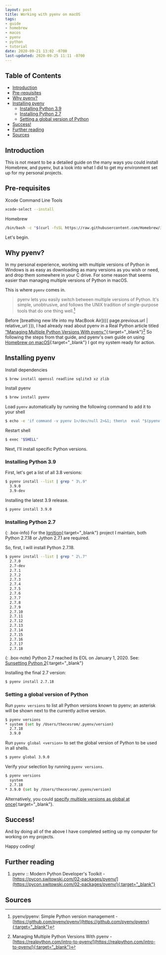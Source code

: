 ```yaml
---
layout: post
title: Working with pyenv on macOS
tags:
- guide
- homebrew
- macos
- pyenv
- python
- tutorial
date: 2020-09-21 13:02 -0700
last-updated: 2020-09-25 11:11 -0700
---
```

## Table of Contents
- [Introduction](#introduction)
- [Pre-requisites](#pre-requisites)
- [Why pyenv?](#why-pyenv)
- [Installing pyenv](#installing-pyenv)
    - [Installing Python 3.9](#installing-python-39)
    - [Installing Python 2.7](#installing-python-27)
    - [Setting a global version of Python](#setting-a-global-version-of-python)
- [Success!](#success)
- [Further reading](#further-reading)
- [Sources](#sources)

## Introduction
This is not meant to be a detailed guide on the many ways you could install Homebrew, and pyenv, but a look into what I did to get my environment set up for my personal projects.

## Pre-requisites
Xcode Command Line Tools
```bash
xcode-select --install
```

Homebrew
```bash
/bin/bash -c "$(curl -fsSL https://raw.githubusercontent.com/Homebrew/install/master/install.sh)"
```

Let's begin.

## Why pyenv?

In my personal experience, working with multiple versions of Python in Windows is as easy as downloading as many versions as you wish or need, and drop them somewhere in your C drive. For some reason that seems easier than managing multiple versions of Python in macOS.

This is where `pyenv` comes in.

> pyenv lets you easily switch between multiple versions of Python. It's simple, unobtrusive, and follows the UNIX tradition of single-purpose tools that do one thing well.[^1]

Before [breathing new life into my MacBook Air]({{ page.previous.url | relative_url }}), I had already read about pyenv in a Real Python article titled ["Managing Multiple Python Versions With pyenv."](https://realpython.com/intro-to-pyenv/){:target="_blank"}[^2] So following the steps from that guide, and pyenv's own guide on using [Homebrew on macOS](https://github.com/pyenv/pyenv#homebrew-on-macos){:target="_blank"} I got my system ready for action.

## Installing pyenv

Install dependencies
```bash
$ brew install openssl readline sqlite3 xz zlib
```

Install pyenv
```bash
$ brew install pyenv
```

Load `pyenv` automatically by running the following command to add it to your shell
```bash
$ echo -e 'if command -v pyenv 1>/dev/null 2>&1; then\n  eval "$(pyenv init -)"\nfi' >> ~/.zshrc
```

Restart shell
```bash
$ exec "$SHELL"
```

Next, I'll install specific Python versions.

### Installing Python 3.9

First, let's get a list of all 3.8 versions:
```bash
$ pyenv install --list | grep " 3\.9"
  3.9.0
  3.9-dev
```

Installing the latest 3.9 release.

```bash
$ pyenv install 3.9.0
```

### Installing Python 2.7

{: .box-info}
For the [Ignition](https://github.com/thecesrom/Ignition/){:target="_blank"} project I maintain, both Python 2.7.18 or Jython 2.7.1 are required.

So, first, I will install Python 2.7.18.


```bash
$ pyenv install --list | grep " 2\.7"
  2.7.0
  2.7-dev
  2.7.1
  2.7.2
  2.7.3
  2.7.4
  2.7.5
  2.7.6
  2.7.7
  2.7.8
  2.7.9
  2.7.10
  2.7.11
  2.7.12
  2.7.13
  2.7.14
  2.7.15
  2.7.16
  2.7.17
  2.7.18
```

{: .box-note}
Python 2.7 reached its EOL on January 1, 2020. See: [Sunsetting Python 2](https://www.python.org/doc/sunset-python-2/){:target="_blank"}

Installing the final 2.7 version:

```bash
$ pyenv install 2.7.18
```

### Setting a global version of Python

Run `pyenv versions` to list all Python versions known to pyenv; an asterisk will be shown next to the currently active version.

```bash
$ pyenv versions
* system (set by /Users/thecesrom/.pyenv/version)
  2.7.18
  3.9.0
```

Run `pyenv global <version>` to set the global version of Python to be used in all shells.

```bash
$ pyenv global 3.9.0
```

Verify your selection by running `pyenv versions`.

```bash
$ pyenv versions
  system
  2.7.18
* 3.9.0 (set by /Users/thecesrom/.pyenv/version)
```

Alternatively, you could [specify multiple versions as global at once](https://github.com/pyenv/pyenv/blob/master/COMMANDS.md#pyenv-global-advanced){:target="_blank"}.

## Success!

And by doing all of the above I have completed setting up my computer for working on my projects.

Happy coding!

## Further reading
1. pyenv :: Modern Python Developer's Toolkit - [https://pycon.switowski.com/02-packages/pyenv/](https://pycon.switowski.com/02-packages/pyenv/){:target="_blank"}

## Sources
[^1]: pyenv/pyenv: Simple Python version management - [https://github.com/pyenv/pyenv](https://github.com/pyenv/pyenv){:target="_blank"}
[^2]: Managing Multiple Python Versions With pyenv - [https://realpython.com/intro-to-pyenv/](https://realpython.com/intro-to-pyenv/){:target="_blank"}